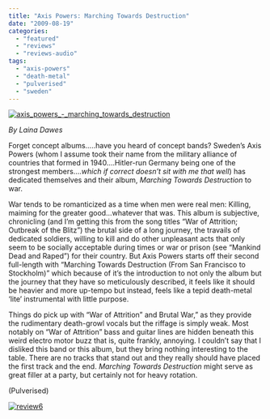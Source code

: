 ```yaml
---
title: "Axis Powers: Marching Towards Destruction"
date: "2009-08-19"
categories: 
  - "featured"
  - "reviews"
  - "reviews-audio"
tags: 
  - "axis-powers"
  - "death-metal"
  - "pulverised"
  - "sweden"
---
```


[![axis_powers_-_marching_towards_destruction](http://www.hellbound.ca/wp-content/uploads/2009/08/axis_powers_-_marching_towards_destruction-299x300.jpg "axis_powers_-_marching_towards_destruction")](http://www.hellbound.ca/wp-content/uploads/2009/08/axis_powers_-_marching_towards_destruction.jpg)

_By Laina Dawes_

Forget concept albums…..have you heard of concept bands? Sweden’s Axis Powers (whom I assume took their name from the military alliance of countries that formed in 1940….Hitler-run Germany being one of the strongest members…._which if correct doesn’t sit with me that well_) has dedicated themselves and their album, _Marching Towards Destruction_ to war.

War tends to be romanticized as a time when men were real men: Killing, maiming for the greater good…whatever that was. This album is subjective, chronicling (and I’m getting this from the song titles “War of Attrition; Outbreak of the Blitz”) the brutal side of a long journey, the travails of dedicated soldiers, willing to kill and do other unpleasant acts that only seem to be socially acceptable during times or war or prison (see “Mankind Dead and Raped”) for their country. But Axis Powers starts off their second full-length with “Marching Towards Destruction (From San Francisco to Stockholm)” which because of it’s the introduction to not only the album but the journey that they have so meticulously described, it feels like it should be heavier and more up-tempo but instead, feels like a tepid death-metal ‘lite’ instrumental with little purpose.

Things do pick up with “War of Attrition” and Brutal War,” as they provide the rudimentary death-growl vocals but the riffage is simply weak. Most notably on “War of Attrition” bass and guitar lines are hidden beneath this weird electro motor buzz that is, quite frankly, annoying. I couldn’t say that I disliked this band or this album, but they bring nothing interesting to the table. There are no tracks that stand out and they really should have placed the first track and the end. _Marching Towards Destruction_ might serve as great filler at a party, but certainly not for heavy rotation.

(Pulverised)

[![review6](http://www.hellbound.ca/wp-content/uploads/2009/08/review6.png "review6")](http://www.hellbound.ca/wp-content/uploads/2009/08/review6.png)

